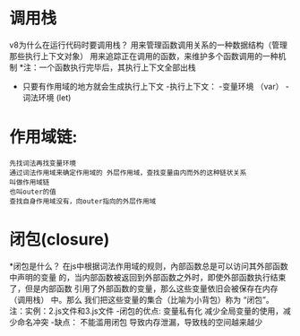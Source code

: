 # 调用栈
v8为什么在运行代码时要调用栈？
    用来管理函数调用关系的一种数据结构（管理那些执行上下文对象）
    用来追踪正在调用的函数，来维护多个函数调用的一种机制
*注：一个函数执行完毕后，其执行上下文全部出栈

- 只要有作用域的地方就会生成执行上下文
-执行上下文：
    -变量环境 （var）
    -词法环境  (let)

# 作用域链:
    先找词法再找变量环境
    通过词法作用域来确定作用域的 外层作用域，查找变量由内而外的这种链状关系
    叫做作用域链
    也叫outer的值
    查找自身作用域没有，向outer指向的外层作用域

# 闭包(closure)
*闭包是什么？
    在js中根据词法作用域的规则，內部函数总是可以访问其外部函数中声明的变量
    的，当内部函数被返回到外部函数之外时，即使外部函数执行结束了，但是内部函数
    引用了外部函数的变量，那么这些变量依旧会被保存在内存 （调用栈） 中。那么
    我们把这些变量的集合（比喻为小背包）称为 “闭包”。
    注：实例：2.js文件和3.js文件
-闭包的优点:
    变量私有化
    减少全局变量的使用，减少命名冲突
-缺点：
    不能滥用闭包
    导致内存泄漏，导致栈的空间越来越少


    